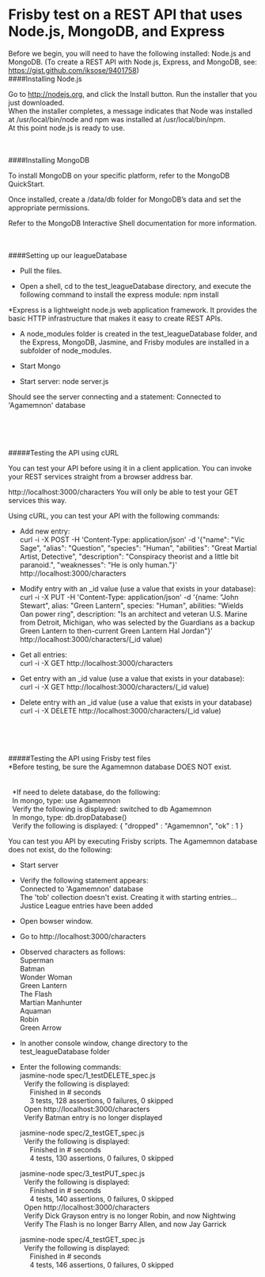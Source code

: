 # Frisby test on a REST API that uses Node.js, MongoDB, and Express

Before we begin, you will need to have the following installed: Node.js and MongoDB. (To create a REST API with Node.js, Express, and MongoDB, see: https://gist.github.com/iksose/9401758)
<br />
####Installing Node.js

Go to http://nodejs.org, and click the Install button.
Run the installer that you just downloaded. <br />
When the installer completes, a message indicates that Node was installed at /usr/local/bin/node and npm was installed at /usr/local/bin/npm.<br />
At this point node.js is ready to use. 

<br /><br />
####Installing MongoDB

To install MongoDB on your specific platform, refer to the MongoDB QuickStart. 

Once installed, create a /data/db folder for MongoDB’s data and set the appropriate permissions.

Refer to the MongoDB Interactive Shell documentation for more information.

<br /><br />
####Setting up our leagueDatabase

- Pull the files.

- Open a shell, cd to the test_leagueDatabase directory, and execute the following command to install the express module: npm install

*Express is a lightweight node.js web application framework. It provides the basic HTTP infrastructure that makes it easy to create REST APIs.

- A node_modules folder is created in the test_leagueDatabase folder, and the Express, MongoDB, Jasmine, and Frisby modules are installed in a subfolder of node_modules.

- Start Mongo

- Start server: node server.js

Should see the server connecting and a statement: Connected to 'Agamemnon' database

<br /><br /><br />
 
#####Testing the API using cURL

You can test your API before using it in a client application. 
You can invoke your REST services straight from a browser address bar.

http://localhost:3000/characters
You will only be able to test your GET services this way.

Using cURL, you can test your API with the following commands:
<br />
 - Add new entry:
<br />curl -i -X POST -H 'Content-Type: application/json' -d '{"name": "Vic Sage", "alias": "Question", "species": "Human", "abilities": "Great Martial Artist, Detective", "description": "Conspiracy theorist and a little bit paranoid.", "weaknesses": "He is only human."}' http://localhost:3000/characters

 - Modify entry with an _id value (use a value that exists in your database):
<br />curl -i -X PUT -H 'Content-Type: application/json' -d '{name: "John Stewart", alias: "Green Lantern", species: "Human", abilities: "Wields Oan power ring", description: "Is an architect and veteran U.S. Marine from Detroit, Michigan, who was selected by the Guardians as a backup Green Lantern to then-current Green Lantern Hal Jordan"}' http://localhost:3000/characters/(_id value)

 - Get all entries:
<br />curl -i -X GET http://localhost:3000/characters

 - Get entry with an _id value (use a value that exists in your database):
<br />curl -i -X GET http://localhost:3000/characters/(_id value)

 - Delete entry with an _id value (use a value that exists in your database)
<br />curl -i -X DELETE http://localhost:3000/characters/(_id value)

<br /><br /><br />

#####Testing the API using Frisby test files
<br />
*Before testing, be sure the Agamemnon database DOES NOT exist.<br />
 <br /><br />
 &nbsp;&nbsp;*If need to delete database, do the following:
 <br />&nbsp;&nbsp;In mongo, type: use Agamemnon
 <br />&nbsp;&nbsp;Verify the following is displayed: switched to db Agamemnon
 <br />&nbsp;&nbsp;In mongo, type: db.dropDatabase()
 <br />&nbsp;&nbsp;Verify the following is displayed: { "dropped" : "Agamemnon", "ok" : 1 }

You can test you API by executing Frisby scripts. The Agamemnon database does not exist, do the following:

- Start server

- Verify the following statement appears: <br />
Connected to 'Agamemnon' database <br />
The 'tob' collection doesn't exist. Creating it with starting entries...<br />
Justice League entries have been added<br />

- Open bowser window.

- Go to http://localhost:3000/characters

- Observed characters as follows: <br />
    Superman <br />
    Batman <br />
    Wonder Woman<br />
    Green Lantern<br />
    The Flash<br />
    Martian Manhunter<br />
    Aquaman<br />
    Robin<br />
    Green Arrow<br />

- In another console window, change directory to the test_leagueDatabase folder

- Enter the following commands: <br />
  jasmine-node spec/1_testDELETE_spec.js<br />
  &nbsp;&nbsp;Verify the following is displayed:<br />
    &nbsp;&nbsp;&nbsp;&nbsp;&nbsp;Finished in # seconds 
    <br />&nbsp;&nbsp;&nbsp;&nbsp;&nbsp;3 tests, 128 assertions, 0 failures, 0 skipped<br />
  &nbsp;&nbsp;Open http://localhost:3000/characters<br />
  &nbsp;&nbsp;Verify Batman entry is no longer displayed<br />
  
  
  jasmine-node spec/2_testGET_spec.js<br />
  &nbsp;&nbsp;Verify the following is displayed:<br />
    &nbsp;&nbsp;&nbsp;&nbsp;&nbsp;Finished in # seconds
    <br />&nbsp;&nbsp;&nbsp;&nbsp;&nbsp;4 tests, 130 assertions, 0 failures, 0 skipped
    
    
  jasmine-node spec/3_testPUT_spec.js<br />
  &nbsp;&nbsp;Verify the following is displayed:<br />
    &nbsp;&nbsp;&nbsp;&nbsp;&nbsp;Finished in # seconds
   <br /> &nbsp;&nbsp;&nbsp;&nbsp;&nbsp;4 tests, 140 assertions, 0 failures, 0 skipped  
  &nbsp;&nbsp;Open http://localhost:3000/characters<br />
  &nbsp;&nbsp;Verify Dick Grayson entry is no longer Robin, and now Nightwing<br />
  &nbsp;&nbsp;Verify The Flash is no longer Barry Allen, and now Jay Garrick<br />
  
  
  jasmine-node spec/4_testGET_spec.js<br />
  &nbsp;&nbsp;Verify the following is displayed:<br />
    &nbsp;&nbsp;&nbsp;&nbsp;&nbsp;Finished in # seconds
    <br />&nbsp;&nbsp;&nbsp;&nbsp;&nbsp;4 tests, 146 assertions, 0 failures, 0 skipped
  